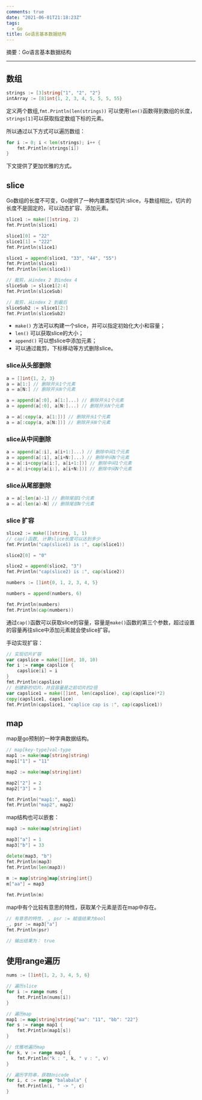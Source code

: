```yaml
---
comments: true
date: "2021-06-01T21:18:23Z"
tags: 
  - Go
title: Go语言基本数据结构
---
```


摘要：Go语言基本数据结构

------

## 数组

``` go
strings := [3]string{"1", "2", "2"}
intArray := [8]int{1, 2, 3, 4, 5, 5, 5, 55}
```
定义两个数组,```fmt.Println(len(strings))``` 可以使用```len()```函数得到数组的长度，```strings[1]```可以获取指定数组下标的元素。

所以通过以下方式可以遍历数组：
``` go
for i := 0; i < len(strings); i++ {
	fmt.Println(strings[i])
}
```
下文提供了更加优雅的方式。


## slice

Go数组的长度不可变，Go提供了一种内置类型切片:slice，与数组相比，切片的长度不是固定的，可以动态扩容、添加元素。

```go
slice1 := make([]string, 2)
fmt.Println(slice1)

slice1[0] = "22"
slice1[1] = "222"
fmt.Println(slice1)

slice1 = append(slice1, "33", "44", "55")
fmt.Println(slice1)
fmt.Println(len(slice1))

// 裁剪，从index 2 到index 4
sliceSub := slice1[2:4]
fmt.Println(sliceSub)

// 裁剪，从index 2 到最后
sliceSub2 := slice1[2:]
fmt.Println(sliceSub2)
```

- ```make()``` 方法可以构建一个slice，并可以指定初始化大小和容量；
- ```len()``` 可以获取slice的大小；
- ```append()``` 可以想slice中添加元素；
- 可以通过裁剪，下标移动等方式删除slice。

### slice从头部删除

``` go
a = []int{1, 2, 3}
a = a[1:] // 删除开头1个元素
a = a[N:] // 删除开头N个元素

a = append(a[:0], a[1:]...) // 删除开头1个元素
a = append(a[:0], a[N:]...) // 删除开头N个元素

a = a[:copy(a, a[1:])] // 删除开头1个元素
a = a[:copy(a, a[N:])] // 删除开头N个元素
```

### slice从中间删除

``` go
a = append(a[:i], a[i+1:]...) // 删除中间1个元素
a = append(a[:i], a[i+N:]...) // 删除中间N个元素
a = a[:i+copy(a[i:], a[i+1:])] // 删除中间1个元素
a = a[:i+copy(a[i:], a[i+N:])] // 删除中间N个元素
```

### slice从尾部删除
``` go
a = a[:len(a)-1] // 删除尾部1个元素
a = a[:len(a)-N] // 删除尾部N个元素
```

### slice 扩容

``` go
slice2 := make([]string, 1, 1)
// cap()函数, 计算slice长度可以达到多少
fmt.Println("cap(slice1) is :", cap(slice1))

slice2[0] = "0"

slice2 = append(slice2, "3")
fmt.Println("cap(slice2) is :", cap(slice2))

numbers := []int{0, 1, 2, 3, 4, 5}

numbers = append(numbers, 6)

fmt.Println(numbers)
fmt.Println(cap(numbers))
```


通过```cap()```函数可以获取slice的容量，容量是```make()```函数的第三个参数，超过设置的容量再往slice中添加元素就会使slice扩容。

手动实现扩容：

``` go
// 实现切片扩容
var capslice = make([]int, 10, 10)
for i := range capslice {
	capslice[i] = i
}
fmt.Println(capslice)
// 创建新的切片，并且容量是之前切片的2倍
var capslice1 = make([]int, len(capslice), cap(capslice)*2)
copy(capslice1, capslice)
fmt.Println(capslice1, "caplice cap is :", cap(capslice1))

```

## map

map是go预制的一种字典数据结构。

``` go
// map[key-type]val-type
map1 := make(map[string]string)
map1["1"] = "11"

map2 := make(map[string]int)

map2["2"] = 2
map2["3"] = 3

fmt.Println("map1:", map1)
fmt.Println("map2", map2)
```

map结构也可以嵌套：
``` go
map3 := make(map[string]int)

map3["a"] = 1
map3["b"] = 33

delete(map3, "b")
fmt.Println(map3)
fmt.Println(len(map3))
	
m := map[string]map[string]int{}
m["aa"] = map3

fmt.Println(m)
```

map中有个比较有意思的特性，获取某个元素是否在map中存在。

``` go
// 有意思的特性，_, psr := 赋值结果为bool
_, psr := map3["a"]
fmt.Println(psr)

// 输出结果为： true
```


## 使用range遍历

``` go
nums := []int{1, 2, 3, 4, 5, 6}

// 遍历slice
for i := range nums {
	fmt.Println(nums[i])
}

// 遍历map
map1 := map[string]string{"aa": "11", "bb": "22"}
for s := range map1 {
	fmt.Println(map1[s])
}

// 优雅地遍历map
for k, v := range map1 {
	fmt.Println("k : ", k, " v : ", v)
}

// 遍历字符串，获取Unicode
for i, c := range "balabala" {
	fmt.Println(i, " -> ", c)
}
```

